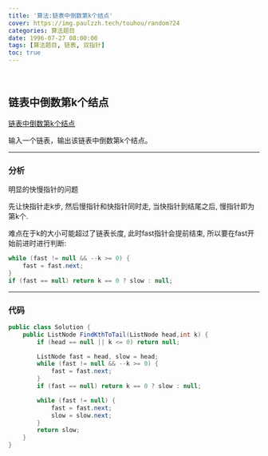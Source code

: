 ```yaml
---
title: '算法:链表中倒数第k个结点'
cover: https://img.paulzzh.tech/touhou/random?24
categories: 算法题目
date: 1996-07-27 08:00:00
tags: [算法题目, 链表, 双指针]
toc: true
---
```


<br/>

<!--more-->

## 链表中倒数第k个结点

[链表中倒数第k个结点](https://www.nowcoder.com/practice/529d3ae5a407492994ad2a246518148a?tpId=13&tqId=11167&tPage=1&rp=1&ru=%2Fta%2Fcoding-interviews&qru=%2Fta%2Fcoding-interviews%2Fquestion-ranking)

输入一个链表，输出该链表中倒数第k个结点。

****

### 分析

明显的快慢指针的问题

先让快指针走k步, 然后慢指针和快指针同时走, 当快指针到结尾之后, 慢指针即为第k个.

难点在于k的大小可能超过了链表长度, 此时fast指针会提前结束, 所以要在fast开始前进时进行判断:

```java
while (fast != null && --k >= 0) {
    fast = fast.next;
}
if (fast == null) return k == 0 ? slow : null;
```

****

### 代码

```java
public class Solution {
    public ListNode FindKthToTail(ListNode head,int k) {
        if (head == null || k <= 0) return null;

        ListNode fast = head, slow = head;
        while (fast != null && --k >= 0) {
            fast = fast.next;
        }
        if (fast == null) return k == 0 ? slow : null;

        while (fast != null) {
            fast = fast.next;
            slow = slow.next;
        }
        return slow;
    }
}
```

